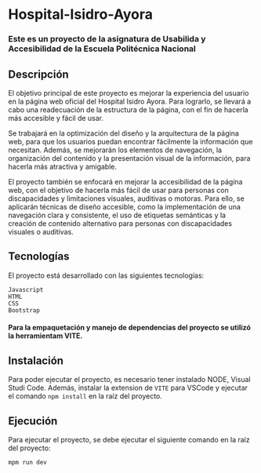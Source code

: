 # Hospital-Isidro-Ayora
### Este es un proyecto de la asignatura de Usabilida y Accesibilidad de la Escuela Politécnica Nacional

## Descripción
El objetivo principal de este proyecto es mejorar la experiencia del usuario en la página web oficial del Hospital Isidro Ayora. Para lograrlo, se llevará a cabo una readecuación de la estructura de la página, con el fin de hacerla más accesible y fácil de usar.

Se trabajará en la optimización del diseño y la arquitectura de la página web, para que los usuarios puedan encontrar fácilmente la información que necesitan. Además, se mejorarán los elementos de navegación, la organización del contenido y la presentación visual de la información, para hacerla más atractiva y amigable.

El proyecto también se enfocará en mejorar la accesibilidad de la página web, con el objetivo de hacerla más fácil de usar para personas con discapacidades y limitaciones visuales, auditivas o motoras. Para ello, se aplicarán técnicas de diseño accesible, como la implementación de una navegación clara y consistente, el uso de etiquetas semánticas y la creación de contenido alternativo para personas con discapacidades visuales o auditivas.

## Tecnologías
El proyecto está desarrollado con las siguientes tecnologías:
    
    Javascript
    HTML
    CSS
    Bootstrap
#### Para la empaquetación  y manejo de dependencias del proyecto se utilizó la herramientam VITE.


## Instalación
Para poder ejecutar el proyecto, es necesario tener instalado NODE, Visual Studi Code. Además, instalar la extension de `VITE` para VSCode y ejecutar el comando `npm install` en la raíz del proyecto.

## Ejecución

Para ejecutar el proyecto, se debe ejecutar el siguiente comando en la raíz del proyecto:

    mpm run dev


